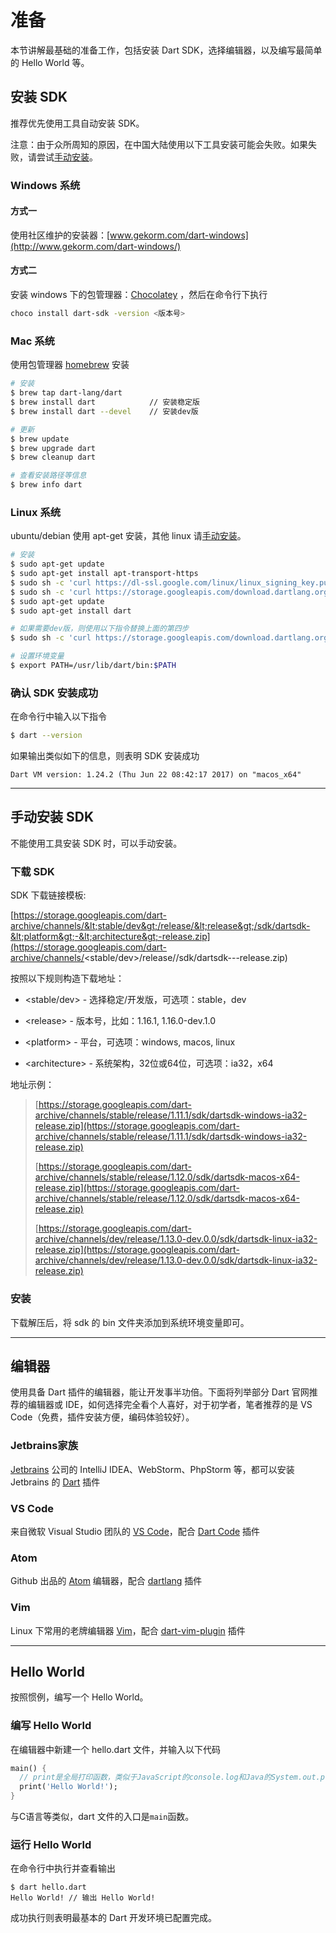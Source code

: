 # 准备

本节讲解最基础的准备工作，包括安装 Dart SDK，选择编辑器，以及编写最简单的 Hello World 等。

## 安装 SDK

推荐优先使用工具自动安装 SDK。

注意：由于众所周知的原因，在中国大陆使用以下工具安装可能会失败。如果失败，请尝试[手动安装](#手动安装-sdk)。

### Windows 系统

#### 方式一

使用社区维护的安装器：[www.gekorm.com/dart-windows](http://www.gekorm.com/dart-windows/)

#### 方式二

安装 windows 下的包管理器：[Chocolatey](https://chocolatey.org/) ，然后在命令行下执行

```bash
choco install dart-sdk -version <版本号>
```

### Mac 系统

使用包管理器 [homebrew](https://brew.sh/) 安装

```bash
# 安装
$ brew tap dart-lang/dart
$ brew install dart            // 安装稳定版
$ brew install dart --devel    // 安装dev版

# 更新
$ brew update
$ brew upgrade dart
$ brew cleanup dart

# 查看安装路径等信息
$ brew info dart
```

### Linux 系统

ubuntu/debian 使用 apt-get 安装，其他 linux 请[手动安装](/intro/manual.md)。

```bash
# 安装
$ sudo apt-get update
$ sudo apt-get install apt-transport-https
$ sudo sh -c 'curl https://dl-ssl.google.com/linux/linux_signing_key.pub | apt-key add -'
$ sudo sh -c 'curl https://storage.googleapis.com/download.dartlang.org/linux/debian/dart_stable.list > /etc/apt/sources.list.d/dart_stable.list'
$ sudo apt-get update
$ sudo apt-get install dart

# 如果需要dev版，则使用以下指令替换上面的第四步
$ sudo sh -c 'curl https://storage.googleapis.com/download.dartlang.org/linux/debian/dart_unstable.list > /etc/apt/sources.list.d/dart_unstable.list'

# 设置环境变量
$ export PATH=/usr/lib/dart/bin:$PATH
```

### 确认 SDK 安装成功

在命令行中输入以下指令

```bash
$ dart --version
```

如果输出类似如下的信息，则表明 SDK 安装成功

```
Dart VM version: 1.24.2 (Thu Jun 22 08:42:17 2017) on "macos_x64"
```

---

## 手动安装 SDK

不能使用工具安装 SDK 时，可以手动安装。

### 下载 SDK

SDK 下载链接模板:

[https://storage.googleapis.com/dart-archive/channels/&lt;stable/dev&gt;/release/&lt;release&gt;/sdk/dartsdk-&lt;platform&gt;-&lt;architecture&gt;-release.zip](https://storage.googleapis.com/dart-archive/channels/<stable/dev>/release/<release>/sdk/dartsdk-<platform>-<architecture>-release.zip)

按照以下规则构造下载地址：

* &lt;stable/dev&gt; - 选择稳定/开发版，可选项：stable，dev

* &lt;release&gt; - 版本号，比如：1.16.1, 1.16.0-dev.1.0

* &lt;platform&gt; - 平台，可选项：windows, macos, linux

* &lt;architecture&gt; - 系统架构，32位或64位，可选项：ia32，x64

地址示例：

> [https://storage.googleapis.com/dart-archive/channels/stable/release/1.11.1/sdk/dartsdk-windows-ia32-release.zip](https://storage.googleapis.com/dart-archive/channels/stable/release/1.11.1/sdk/dartsdk-windows-ia32-release.zip)
>
> [https://storage.googleapis.com/dart-archive/channels/stable/release/1.12.0/sdk/dartsdk-macos-x64-release.zip](https://storage.googleapis.com/dart-archive/channels/stable/release/1.12.0/sdk/dartsdk-macos-x64-release.zip)
>
> [https://storage.googleapis.com/dart-archive/channels/dev/release/1.13.0-dev.0.0/sdk/dartsdk-linux-ia32-release.zip](https://storage.googleapis.com/dart-archive/channels/dev/release/1.13.0-dev.0.0/sdk/dartsdk-linux-ia32-release.zip)

### 安装

下载解压后，将 sdk 的 bin 文件夹添加到系统环境变量即可。

---

## 编辑器

使用具备 Dart 插件的编辑器，能让开发事半功倍。下面将列举部分 Dart 官网推荐的编辑器或 IDE，如何选择完全看个人喜好，对于初学者，笔者推荐的是 VS Code（免费，插件安装方便，编码体验较好）。

### Jetbrains家族

[Jetbrains](https://www.jetbrains.com/) 公司的 IntelliJ IDEA、WebStorm、PhpStorm 等，都可以安装 Jetbrains 的 [Dart](https://plugins.jetbrains.com/plugin/6351-dart) 插件

### VS Code

来自微软 Visual Studio 团队的 [VS Code](https://code.visualstudio.com/)，配合 [Dart Code](https://marketplace.visualstudio.com/items?itemName=Dart-Code.dart-code) 插件

### Atom

Github 出品的 [Atom](https://atom.io/) 编辑器，配合 [dartlang](https://github.com/dart-atom/dartlang/) 插件

### Vim

Linux 下常用的老牌编辑器 [Vim](http://www.vim.org/)，配合 [dart-vim-plugin](https://github.com/dart-lang/dart-vim-plugin) 插件

---

## Hello World

按照惯例，编写一个 Hello World。

### 编写 Hello World

在编辑器中新建一个 hello.dart 文件，并输入以下代码

```dart
main() {
  // print是全局打印函数，类似于JavaScript的console.log和Java的System.out.print
  print('Hello World!');
}
```

与C语言等类似，dart 文件的入口是`main`函数。

### 运行 Hello World

在命令行中执行并查看输出

```
$ dart hello.dart
Hello World! // 输出 Hello World!
```

成功执行则表明最基本的 Dart 开发环境已配置完成。

